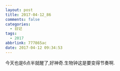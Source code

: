 ```yaml
---
layout: post
title: 2017-04-12_86
comments: false
categories:
  - 日记
tags:
  - 2017
abbrlink: 777865ac
date: 2017-04-12 09:34:53
---
```


  今天也是6点半就醒了,好神奇.生物钟这是要变得节奏啊.
